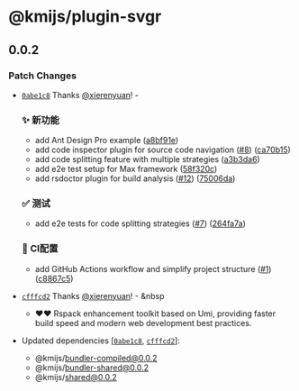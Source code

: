 # @kmijs/plugin-svgr

## 0.0.2

### Patch Changes

- [`0abe1c8`](https://github.com/kmijs/kmi/commit/0abe1c85269ed87bc4c7f42a7eb344f4d18623a1) Thanks [@xierenyuan](https://github.com/xierenyuan)! - &nbsp;

  ### ✨ 新功能

  - add Ant Design Pro example ([a8bf91e](https://github.com/kmijs/kmi/commit/a8bf91e9e4896af23edffa5b2ea0148573aa75f8))
  - add code inspector plugin for source code navigation ([#8](https://github.com/kmijs/kmi/issues/8)) ([ca70b15](https://github.com/kmijs/kmi/commit/ca70b1509e933f27f5c6f95cf0edc830d0688063))
  - add code splitting feature with multiple strategies ([a3b3da6](https://github.com/kmijs/kmi/commit/a3b3da68975b9701377e2b2afaacc9b69ae58b20))
  - add e2e test setup for Max framework ([58f320c](https://github.com/kmijs/kmi/commit/58f320c3843afe840c782a692bff4575eb66dfc8))
  - add rsdoctor plugin for build analysis ([#12](https://github.com/kmijs/kmi/issues/12)) ([75006da](https://github.com/kmijs/kmi/commit/75006da171d5268fdb494c9cdf15496bc2fd1c7a))

  ### ✅ 测试

  - add e2e tests for code splitting strategies ([#7](https://github.com/kmijs/kmi/issues/7)) ([264fa7a](https://github.com/kmijs/kmi/commit/264fa7a908d50d85f3a1a4a3a5e8f5c456358ab8))

  ### 🔧 CI配置

  - add GitHub Actions workflow and simplify project structure ([#1](https://github.com/kmijs/kmi/issues/1)) ([c8867c5](https://github.com/kmijs/kmi/commit/c8867c5324849f441568a5f725c41494c48fdbb0))

- [`cfffcd2`](https://github.com/kmijs/kmi/commit/cfffcd233d8c81f38ee6e34be28d378cb1777438) Thanks [@xierenyuan](https://github.com/xierenyuan)! - &nbsp
  - ❤️❤️ Rspack enhancement toolkit based on Umi, providing faster build speed and modern web development best practices.
- Updated dependencies [[`0abe1c8`](https://github.com/kmijs/kmi/commit/0abe1c85269ed87bc4c7f42a7eb344f4d18623a1), [`cfffcd2`](https://github.com/kmijs/kmi/commit/cfffcd233d8c81f38ee6e34be28d378cb1777438)]:
  - @kmijs/bundler-compiled@0.0.2
  - @kmijs/bundler-shared@0.0.2
  - @kmijs/shared@0.0.2
